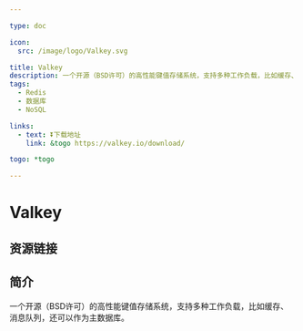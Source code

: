 ```yaml
---

type: doc

icon:
  src: /image/logo/Valkey.svg

title: Valkey
description: 一个开源（BSD许可）的高性能键值存储系统，支持多种工作负载，比如缓存、消息队列，还可以作为主数据库。
tags:
  - Redis
  - 数据库
  - NoSQL

links:
  - text: ⏬下载地址
    link: &togo https://valkey.io/download/

togo: *togo

---
```


<ShowLogo />

# Valkey

<ShowTags />

<ShowBreadcrumb />

## 资源链接

<ShowLinks />

## 简介

一个开源（BSD许可）的高性能键值存储系统，支持多种工作负载，比如缓存、消息队列，还可以作为主数据库。
